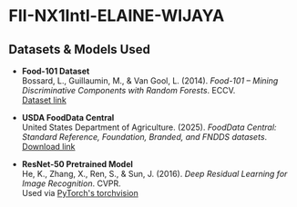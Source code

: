 # FII-NX1Intl-ELAINE-WIJAYA
## Datasets & Models Used

- **Food-101 Dataset**  
  Bossard, L., Guillaumin, M., & Van Gool, L. (2014). *Food-101 – Mining Discriminative Components with Random Forests*. ECCV.  
  [Dataset link](https://data.vision.ee.ethz.ch/cvl/datasets_extra/food-101/)

- **USDA FoodData Central**  
  United States Department of Agriculture. (2025). *FoodData Central: Standard Reference, Foundation, Branded, and FNDDS datasets*.  
  [Download link](https://fdc.nal.usda.gov/download-datasets)

- **ResNet-50 Pretrained Model**  
  He, K., Zhang, X., Ren, S., & Sun, J. (2016). *Deep Residual Learning for Image Recognition*. CVPR.  
  Used via [PyTorch's torchvision](https://pytorch.org/vision/stable/models/generated/torchvision.models.resnet50.html)
